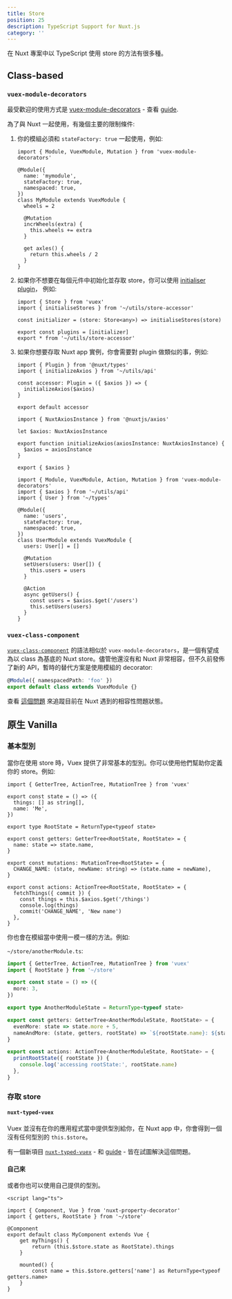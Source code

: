 ```yaml
---
title: Store
position: 25
description: TypeScript Support for Nuxt.js
category: ''
---
```


在 Nuxt 專案中以 TypeScript 使用 store 的方法有很多種。

## Class-based

### `vuex-module-decorators`

最受歡迎的使用方式是 [vuex-module-decorators](https://github.com/championswimmer/vuex-module-decorators) - 查看 [guide](https://championswimmer.in/vuex-module-decorators/).


為了與 Nuxt 一起使用，有幾個主要的限制條件:

1. 你的模組必須和 `stateFactory: true` 一起使用，例如:

   ```ts{}[store/mymodule.ts]
   import { Module, VuexModule, Mutation } from 'vuex-module-decorators'

   @Module({
     name: 'mymodule',
     stateFactory: true,
     namespaced: true,
   })
   class MyModule extends VuexModule {
     wheels = 2

     @Mutation
     incrWheels(extra) {
       this.wheels += extra
     }

     get axles() {
       return this.wheels / 2
     }
   }
   ```

2. 如果你不想要在每個元件中初始化並存取 store，你可以使用
[initialiser plugin](https://github.com/championswimmer/vuex-module-decorators#accessing-modules-with-nuxtjs)， 例如:
   ```ts{}[store/index.ts]
   import { Store } from 'vuex'
   import { initialiseStores } from '~/utils/store-accessor'

   const initializer = (store: Store<any>) => initialiseStores(store)

   export const plugins = [initializer]
   export * from '~/utils/store-accessor'
   ```

3. 如果你想要存取 Nuxt app 實例，你會需要對 plugin 做類似的事，例如:
   ```ts{}[plugins/axios-accessor.ts]
   import { Plugin } from '@nuxt/types'
   import { initializeAxios } from '~/utils/api'

   const accessor: Plugin = ({ $axios }) => {
     initializeAxios($axios)
   }

   export default accessor
   ```

   ```ts{}[utils/api.ts]
   import { NuxtAxiosInstance } from '@nuxtjs/axios'

   let $axios: NuxtAxiosInstance

   export function initializeAxios(axiosInstance: NuxtAxiosInstance) {
     $axios = axiosInstance
   }
   
   export { $axios }
   ```

   ```ts{}[store/users.ts]
   import { Module, VuexModule, Action, Mutation } from 'vuex-module-decorators'
   import { $axios } from '~/utils/api'
   import { User } from '~/types'

   @Module({
     name: 'users',
     stateFactory: true,
     namespaced: true,
   })
   class UserModule extends VuexModule {
     users: User[] = []

     @Mutation
     setUsers(users: User[]) {
       this.users = users
     }

     @Action
     async getUsers() {
       const users = $axios.$get('/users')
       this.setUsers(users)
     }
   }
   ```

### `vuex-class-component`

[`vuex-class-component`](https://github.com/michaelolof/vuex-class-component) 的語法相似於 `vuex-module-decorators`，是一個有望成為以 class 為基底的 Nuxt store。儘管他還沒有和 Nuxt 非常相容，但不久前發佈了新的 API，暫時的替代方案是使用模組的 decorator:

```ts
@Module({ namespacedPath: 'foo' })
export default class extends VuexModule {}
```

查看 [這個問題](https://github.com/michaelolof/vuex-class-component/issues/43) 來追蹤目前在 Nuxt 遇到的相容性問題狀態。



## 原生 Vanilla

### 基本型別

當你在使用 store 時，Vuex 提供了非常基本的型別。你可以使用他們幫助你定義你的 store。例如:

```ts{}[store/index.ts]
import { GetterTree, ActionTree, MutationTree } from 'vuex'

export const state = () => ({
  things: [] as string[],
  name: 'Me',
})

export type RootState = ReturnType<typeof state>

export const getters: GetterTree<RootState, RootState> = {
  name: state => state.name,
}

export const mutations: MutationTree<RootState> = {
  CHANGE_NAME: (state, newName: string) => (state.name = newName),
}

export const actions: ActionTree<RootState, RootState> = {
  fetchThings({ commit }) {
    const things = this.$axios.$get('/things')
    console.log(things)
    commit('CHANGE_NAME', 'New name')
  },
}
```

你也會在模組當中使用一模一樣的方法。例如:

`~/store/anotherModule.ts`:
```ts
import { GetterTree, ActionTree, MutationTree } from 'vuex'
import { RootState } from '~/store'

export const state = () => ({
  more: 3,
})

export type AnotherModuleState = ReturnType<typeof state>

export const getters: GetterTree<AnotherModuleState, RootState> = {
  evenMore: state => state.more + 5,
  nameAndMore: (state, getters, rootState) => `${rootState.name}: ${state.more}`,
}

export const actions: ActionTree<AnotherModuleState, RootState> = {
  printRootState({ rootState }) {
    console.log('accessing rootState:', rootState.name)
  },
}
```

### 存取 store

#### `nuxt-typed-vuex`

Vuex 並沒有在你的應用程式當中提供型別給你，在 Nuxt app 中，你會得到一個沒有任何型別的 `this.$store`。

有一個新項目 [`nuxt-typed-vuex`](https://github.com/danielroe/nuxt-typed-vuex) - 和 [guide](https://nuxt-typed-vuex.danielcroe.com/) - 皆在試圖解決這個問題。

#### 自己來

或者你也可以使用自己提供的型別。

```ts{}[components/MyComponent.vue]
<script lang="ts">

import { Component, Vue } from 'nuxt-property-decorator'
import { getters, RootState } from '~/store'

@Component
export default class MyComponent extends Vue {
    get myThings() {
        return (this.$store.state as RootState).things
    }

    mounted() {
        const name = this.$store.getters['name'] as ReturnType<typeof getters.name>
    }
}
```

